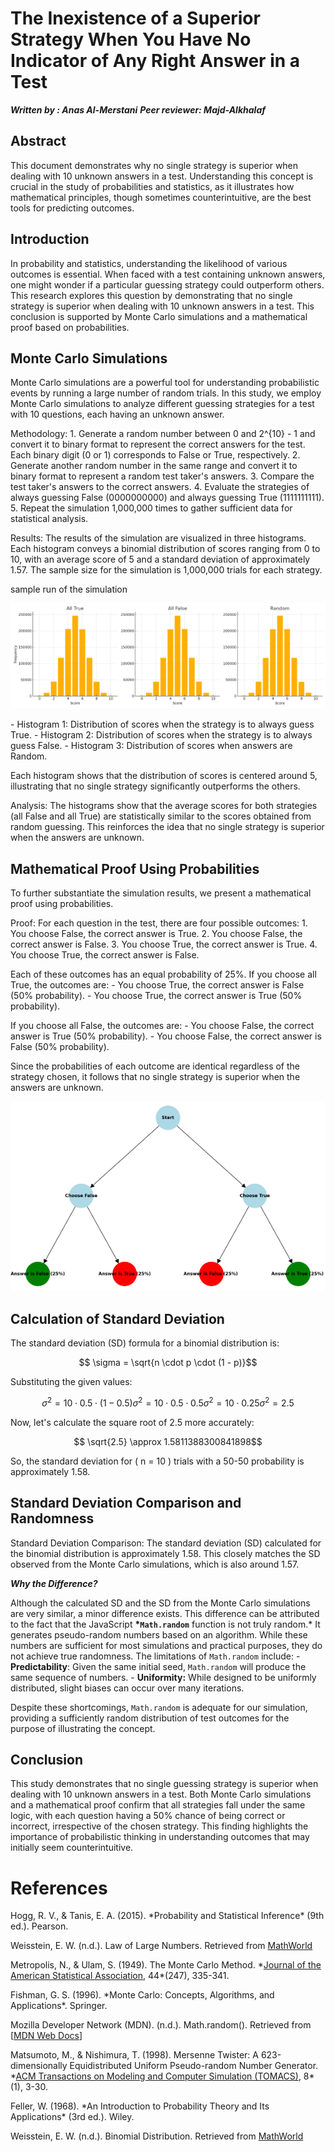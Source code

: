 # **The Inexistence of a Superior Strategy When You Have No Indicator of Any Right Answer in a Test**

**_Written by : Anas Al-Merstani_**
**_Peer reviewer: Majd-Alkhalaf_**

## **Abstract**

This document demonstrates why no single strategy is superior when dealing with 10 unknown answers in a test. Understanding this concept is crucial in the study of probabilities and statistics, as it illustrates how mathematical principles, though sometimes counterintuitive, are the best tools for predicting outcomes.

## **Introduction**

In probability and statistics, understanding the likelihood of various outcomes is essential. When faced with a test containing unknown answers, one might wonder if a particular guessing strategy could outperform others. This research explores this question by demonstrating that no single strategy is superior when dealing with 10 unknown answers in a test. This conclusion is supported by Monte Carlo simulations and a mathematical proof based on probabilities.

## **Monte Carlo Simulations**

Monte Carlo simulations are a powerful tool for understanding probabilistic events by running a large number of random trials. In this study, we employ Monte Carlo simulations to analyze different guessing strategies for a test with 10 questions, each having an unknown answer.

Methodology:
1\. Generate a random number between 0 and 2^{10} - 1 and convert it to binary format to represent the correct answers for the test. Each binary digit (0 or 1) corresponds to False or True, respectively.
2\. Generate another random number in the same range and convert it to binary format to represent a random test taker's answers.
3\. Compare the test taker's answers to the correct answers.
4\. Evaluate the strategies of always guessing False (0000000000) and always guessing True (1111111111).
5\. Repeat the simulation 1,000,000 times to gather sufficient data for statistical analysis.

Results:
The results of the simulation are visualized in three histograms. Each histogram conveys a binomial distribution of scores ranging from 0 to 10, with an average score of 5 and a standard deviation of approximately 1.57. The sample size for the simulation is 1,000,000 trials for each strategy.

sample run of the simulation

![A graph with numbers and lines Description automatically generated](public/assets/imges/charts.png)

\- Histogram 1: Distribution of scores when the strategy is to always guess True.
\- Histogram 2: Distribution of scores when the strategy is to always guess False.
\- Histogram 3: Distribution of scores when answers are Random.

Each histogram shows that the distribution of scores is centered around 5, illustrating that no single strategy significantly outperforms the others.

Analysis:
The histograms show that the average scores for both strategies (all False and all True) are statistically similar to the scores obtained from random guessing. This reinforces the idea that no single strategy is superior when the answers are unknown.

## **Mathematical Proof Using Probabilities**

To further substantiate the simulation results, we present a mathematical proof using probabilities.

Proof:
For each question in the test, there are four possible outcomes:
1\. You choose False, the correct answer is True.
2\. You choose False, the correct answer is False.
3\. You choose True, the correct answer is True.
4\. You choose True, the correct answer is False.

Each of these outcomes has an equal probability of 25%. If you choose all True, the outcomes are:
\- You choose True, the correct answer is False (50% probability).
\- You choose True, the correct answer is True (50% probability).

If you choose all False, the outcomes are:
\- You choose False, the correct answer is True (50% probability).
\- You choose False, the correct answer is False (50% probability).

Since the probabilities of each outcome are identical regardless of the strategy chosen, it follows that no single strategy is superior when the answers are unknown.

![](public/assets/imges/probabilityTree.png)

## **Calculation of Standard Deviation**

The standard deviation (SD) formula for a binomial distribution is:

```math
 \sigma = \sqrt{n \cdot p \cdot (1 - p)}
```

Substituting the given values:

```math
 \sigma^2 = 10 \cdot 0.5 \cdot (1 - 0.5)
 \sigma^2 = 10 \cdot 0.5 \cdot 0.5
 \sigma^2 = 10 \cdot 0.25
 \sigma^2 = 2.5
```

Now, let's calculate the square root of 2.5 more accurately:

```math
 \sqrt{2.5} \approx 1.5811388300841898
```

So, the standard deviation for \( n = 10 \) trials with a 50-50 probability is approximately 1.58.

## **Standard Deviation Comparison and Randomness**

Standard Deviation Comparison:
The standard deviation (SD) calculated for the binomial distribution is approximately 1.58. This closely matches the SD observed from the Monte Carlo simulations, which is also around 1.57.

**_Why the Difference?_**

Although the calculated SD and the SD from the Monte Carlo simulations are very similar, a minor difference exists. This difference can be attributed to the fact that the JavaScript **\*`Math.random`** function is not truly random.\* It generates pseudo-random numbers based on an algorithm. While these numbers are sufficient for most simulations and practical purposes, they do not achieve true randomness. The limitations of `Math.random` include:
\- **Predictability**: Given the same initial seed, `Math.random` will produce the same sequence of numbers.
\- **Uniformity:** While designed to be uniformly distributed, slight biases can occur over many iterations.

Despite these shortcomings, `Math.random` is adequate for our simulation, providing a sufficiently random distribution of test outcomes for the purpose of illustrating the concept.

## **Conclusion**

This study demonstrates that no single guessing strategy is superior when dealing with 10 unknown answers in a test. Both Monte Carlo simulations and a mathematical proof confirm that all strategies fall under the same logic, with each question having a 50% chance of being correct or incorrect, irrespective of the chosen strategy. This finding highlights the importance of probabilistic thinking in understanding outcomes that may initially seem counterintuitive.

# References

Hogg, R. V., & Tanis, E. A. (2015). \*Probability and Statistical Inference\* (9th ed.). Pearson.

Weisstein, E. W. (n.d.). Law of Large Numbers. Retrieved from [MathWorld](https://mathworld.wolfram.com/LawofLargeNumbers.html)

Metropolis, N., & Ulam, S. (1949). The Monte Carlo Method. \*[Journal of the American Statistical Association](https://doi.org/10.1080/01621459.1949.10483310), 44\*(247), 335-341.

Fishman, G. S. (1996). \*Monte Carlo: Concepts, Algorithms, and Applications\*. Springer.

Mozilla Developer Network (MDN). (n.d.). Math.random(). Retrieved from \[[MDN Web Docs](https://developer.mozilla.org/en-US/docs/Web/JavaScript/Reference/Global_Objects/Math/random)\]

Matsumoto, M., & Nishimura, T. (1998). Mersenne Twister: A 623-dimensionally Equidistributed Uniform Pseudo-random Number Generator. \*[ACM Transactions on Modeling and Computer Simulation (TOMACS)](https://doi.org/10.1145/272991.272995), 8\*(1), 3-30.

Feller, W. (1968). \*An Introduction to Probability Theory and Its Applications\* (3rd ed.). Wiley.

Weisstein, E. W. (n.d.). Binomial Distribution. Retrieved from [MathWorld](https://mathworld.wolfram.com/BinomialDistribution.html)
